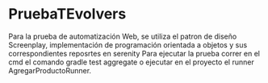 # PruebaTEvolvers
Para la prueba de automatización Web, se utiliza el patron de diseño Screenplay, implementación de programación orientada a objetos y sus correspondientes reposrtes en serenity
Para ejecutar la prueba correr en el cmd el comando gradle test aggregate o ejecutar en el proyecto el runner AgregarProductoRunner.
